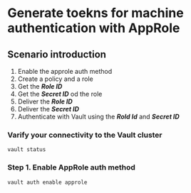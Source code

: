 # Generate toekns for machine authentication with AppRole

## Scenario introduction

1. Enable the approle auth method
2. Create a policy and a role
3. Get the ***Role ID***
4. Get the ***Secret ID*** od the role
5. Deliver the ***Role ID***
6. Deliver the ***Secret ID***
7. Authenticate with Vault using the ***Rold Id*** and ***Secret ID***

### Varify your connectivity to the Vault cluster

```
vault status
```

### Step 1. Enable AppRole auth method

```
vault auth enable approle
```